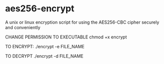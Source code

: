 # aes256-encrypt
A unix or linux encryption script for using the AES256-CBC cipher securely and conveniently

CHANGE PERMISSION TO EXECUTABLE
chmod +x encrypt

TO ENCRYPT:
./encrypt -e FILE_NAME

TO DECRYPT
./encrypt -d FILE_NAME
